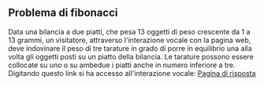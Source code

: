 ## Problema di fibonacci
Data una bilancia a due piatti, che pesa 13 oggetti di peso crescente da 1 a 13 grammi, un visitatore, attraverso l'interazione vocale con la pagina web, deve indovinare il peso di tre tarature in grado di porre in equilibrio una alla volta gli oggetti posti su un piatto della bilancia. Le tarature possono essere collocate su uno o su ambedue i piatti anche in numero inferiore a tre.
Digitando questo link si ha accesso all'interazione vocale:
<a href="voce/voce.html"> Pagina di risposta </a>


